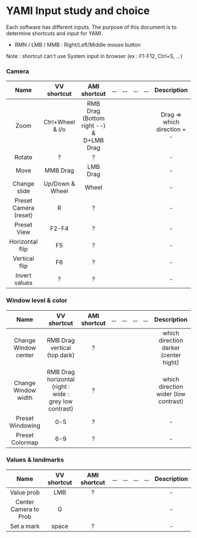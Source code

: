# YAMI Input study and choice

Each software has different inputs. The purpose of this document is to determine shortcuts and input for YAMI.

- RMN / LMB / MMB : Right/Left/Middle mouse button

Note : shortcut can't use System input in browser (ex : F1-F12, Ctrl+S, ...)

### Camera

|Name | VV shortcut | AMI shortcut | ... | ... | ... | ... | Description |
|:---:|:---:|:---:|:---:|:---:|:---:|:---:|:---:|
|Zoom| Ctrl+Wheel & i/o| RMB Drag (Bottom right --) & D+LMB Drag|||||Drag => which direction + -|
|Rotate| ? | ? |||||-|
|Move| MMB Drag | LMB Drag||||| - |
|Change slide| Up/Down & Wheel | Wheel ||||| - |
|Preset Camera (reset) | R | ? |||||-|
|Preset View | F2-F4 | ? ||||| -|
|Horizontal flip | F5 | ? ||||| -|
|Vertical flip | F6 | ? ||||| -|
|Invert values | ? | ? ||||| -|

### Window level & color

|Name | VV shortcut | AMI shortcut | ... | ... | ... | ... | Description |
|:---:|:---:|:---:|:---:|:---:|:---:|:---:|:---:|
|Change Window center | RMB Drag vertical (top dark) | ? | ||||which direction darker (center hight)|
| Change Window width | RMB Drag horizontal (right : wide : grey low contrast) | ? ||||| which direction wider (low contrast)
|Preset Windowing | 0-5 | ? ||||| -|
|Preset Colormap |6-9 | ? ||||| -|

### Values & landmarks

|Name | VV shortcut | AMI shortcut | ... | ... | ... | ... | Description |
|:---:|:---:|:---:|:---:|:---:|:---:|:---:|:---:|
|Value prob | LMB | ? | ||||-|
|Center Camera to Prob | G||||||-|
| Set a mark | space | ? |||||-|
